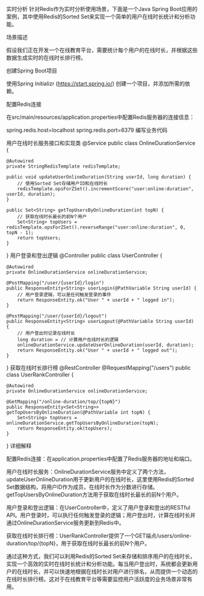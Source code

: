 



实时分析
针对Redis作为实时分析使用场景，下面是一个Java Spring Boot应用的案例，其中使用Redis的Sorted Set来实现一个简单的用户在线时长统计和分析功能。

场景描述

假设我们正在开发一个在线教育平台，需要统计每个用户的在线时长，并根据这些数据生成实时的在线时长排行榜。

创建Spring Boot项目

使用Spring Initializr (https://start.spring.io/) 创建一个项目，并添加所需的依赖。

配置Redis连接

在src/main/resources/application.properties中配置Redis服务器的连接信息：

spring.redis.host=localhost
spring.redis.port=6379
编写业务代码

用户在线时长服务接口和实现类
@Service
public class OnlineDurationService {

    @Autowired
    private StringRedisTemplate redisTemplate;

    public void updateUserOnlineDuration(String userId, long duration) {
        // 使用Sorted Set存储用户ID和在线时长
        redisTemplate.opsForZSet().incrementScore("user:online:duration", userId, duration);
    }

    public Set<String> getTopUsersByOnlineDuration(int topN) {
        // 获取在线时长最长的前N个用户
        Set<String> topUsers = redisTemplate.opsForZSet().reverseRange("user:online:duration", 0, topN - 1);
        return topUsers;
    }
}
用户登录和登出逻辑
@Controller
public class UserController {

    @Autowired
    private OnlineDurationService onlineDurationService;

    @PostMapping("/user/{userId}/login")
    public ResponseEntity<String> userLogin(@PathVariable String userId) {
        // 用户登录逻辑，可以是任何触发登录的事件
        return ResponseEntity.ok("User " + userId + " logged in");
    }

    @PostMapping("/user/{userId}/logout")
    public ResponseEntity<String> userLogout(@PathVariable String userId) {
        // 用户登出时记录在线时长
        long duration = // 计算用户在线时长的逻辑
        onlineDurationService.updateUserOnlineDuration(userId, duration);
        return ResponseEntity.ok("User " + userId + " logged out");
    }
}
获取在线时长排行榜
@RestController
@RequestMapping("/users")
public class UserRankController {

    @Autowired
    private OnlineDurationService onlineDurationService;

    @GetMapping("/online-duration/top/{topN}")
    public ResponseEntity<Set<String>> getTopUsersByOnlineDuration(@PathVariable int topN) {
        Set<String> topUsers = onlineDurationService.getTopUsersByOnlineDuration(topN);
        return ResponseEntity.ok(topUsers);
    }
}
详细解释

配置Redis连接：在application.properties中配置了Redis服务器的地址和端口。

用户在线时长服务：OnlineDurationService服务中定义了两个方法，updateUserOnlineDuration用于更新用户的在线时长，这里使用Redis的Sorted Set数据结构，将用户ID作为成员，在线时长作为分数进行存储。getTopUsersByOnlineDuration方法用于获取在线时长最长的前N个用户。

用户登录和登出逻辑：在UserController中，定义了用户登录和登出的RESTful API。用户登录时，可以执行任何触发登录的逻辑；用户登出时，计算在线时长并通过OnlineDurationService服务更新到Redis中。

获取在线时长排行榜：UserRankController提供了一个GET端点/users/online-duration/top/{topN}，用于获取在线时长最长的前N个用户。

通过这种方式，我们可以利用Redis的Sorted Set来存储和排序用户的在线时长，实现一个高效的实时在线时长统计和分析功能。每当用户登出时，系统都会更新用户的在线时长，并可以快速地根据在线时长对用户进行排名，从而提供一个动态的在线时长排行榜。这对于在线教育平台等需要监控用户活跃度的业务场景非常有用。




